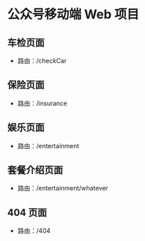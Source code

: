 # 公众号移动端 Web 项目

## 车检页面

- 路由：/checkCar

## 保险页面

- 路由：/insurance

## 娱乐页面

- 路由：/entertainment

## 套餐介绍页面

- 路由：/entertainment/whatever

## 404 页面

- 路由：/404

